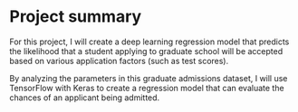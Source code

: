 # Project summary

For this project, I will create a deep learning regression model that predicts the likelihood that a student applying to graduate school will be accepted based on various application factors (such as test scores).

By analyzing the parameters in this graduate admissions dataset, I will use TensorFlow with Keras to create a regression model that can evaluate the chances of an applicant being admitted.
